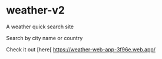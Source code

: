 # weather-v2
A weather quick search site

Search by city name or country

Check it out [here[ https://weather-web-app-3f96e.web.app/

